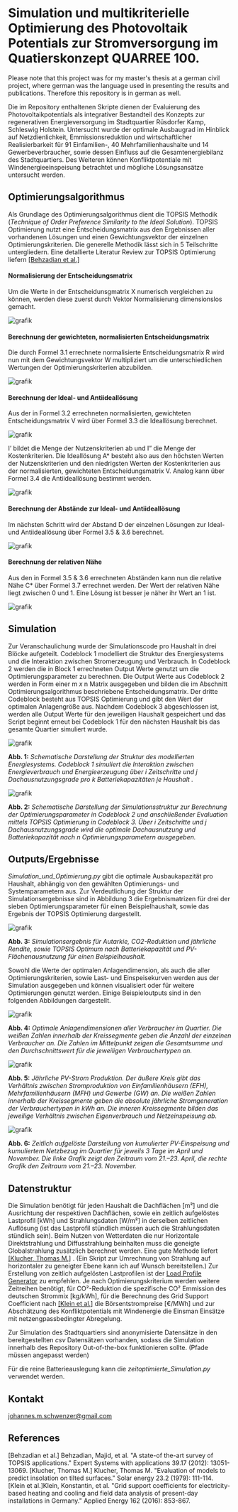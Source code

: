 # Simulation und multikriterielle Optimierung des Photovoltaik Potentials zur Stromversorgung im Quatierskonzept QUARREE 100.

Please note that this project was for my master's thesis at a german civil project, where german was the language used in presenting the results and publications.
Therefore this repository is in german as well.

Die im Repository enthaltenen Skripte dienen der Evaluierung des Photovoltaikpotentials als integrativer
Bestandteil des Konzepts zur regenerativen Energieversorgung im Stadtquartier
Rüsdorfer Kamp, Schleswig Holstein. Untersucht wurde der optimale
Ausbaugrad im Hinblick auf Netzdienlichkeit, Emmissionsreduktion und wirtschaftlicher
Realisierbarkeit für 91 Einfamilien-, 40 Mehrfamilienhaushalte und
14 Gewerbeverbraucher, sowie dessen Einfluss auf die Gesamtenergiebilanz des
Stadtquartiers. Des Weiteren können Konfliktpotentiale mit Windenergieeinspeisung betrachtet und mögliche
Lösungsansätze untersucht werden.

## Optimierungsalgorithmus

Als Grundlage des Optimierungsalgorithmus dient die TOPSIS Methodik (*Technique of Order Preference Similarity to the Ideal Solution*).
TOPSIS Optimierung nutzt eine Entscheidungsmatrix
aus den Ergebnissen aller vorhandenen Lösungen und einen Gewichtungsvektor
der einzelnen Optimierungskriterien. Die generelle Methodik lässt sich in 5 Teilschritte untergliedern.
Eine detallierte Literatur Review zur TOPSIS Optimierung liefern [[Behzadian et al.]](#abcde)

#### Normalisierung der Entscheidungsmatrix

Um die Werte in der Entscheidunsgmatrix X numerisch vergleichen zu können,
werden diese zuerst durch Vektor Normalisierung dimensionslos gemacht.

![grafik](https://user-images.githubusercontent.com/45041403/127736379-865caf99-58e4-434d-a7a3-b7d0d1495e75.png)


#### Berechnung der gewichteten, normalisierten Entscheidungsmatrix

Die durch Formel 3.1 errechnete normalisierte Entscheidungsmatrix R wird nun
mit dem Gewichtungsvektor W multipliziert um die unterschiedlichen Wertungen
der Optimierungskriterien abzubilden.

![grafik](https://user-images.githubusercontent.com/45041403/127736595-7065f94f-8818-4024-9869-79cd55843813.png)


#### Berechnung der Ideal- und Antiideallösung

Aus der in Formel 3.2 errechneten normalisierten, gewichteten Entscheidungsmatrix
V wird über Formel 3.3 die Ideallösung berechnet.


![grafik](https://user-images.githubusercontent.com/45041403/127736647-eae79ed9-3553-4c2a-a305-8bbb5995327b.png)

I’ bildet die Menge der Nutzenskriterien ab und I” die Menge der Kostenkriterien.
Die Ideallösung A* besteht also aus den höchsten Werten der Nutzenskriterien
und den niedrigsten Werten der Kostenkriterien aus der normalisierten, gewichteten
Entscheidungsmatrix V. Analog kann über Formel 3.4 die Antiideallösung
bestimmt werden.

![grafik](https://user-images.githubusercontent.com/45041403/127736741-755e6c35-77c5-475f-9374-541390852b00.png)


#### Berechnung der Abstände zur Ideal- und Antiideallösung
 
Im nächsten Schritt wird der Abstand D der einzelnen Lösungen zur Ideal- und
Antiideallösung über Formel 3.5 & 3.6 berechnet.


![grafik](https://user-images.githubusercontent.com/45041403/127736767-ac9ed85d-10fd-4efe-b61e-9f2d93d04c21.png)


#### Berechnung der relativen Nähe
Aus den in Formel 3.5 & 3.6 errechneten Abständen kann nun die relative Nähe
C* über Formel 3.7 errechnet werden. Der Wert der relativen Nähe liegt zwischen
0 und 1. Eine Lösung ist besser je näher ihr Wert an 1 ist.


![grafik](https://user-images.githubusercontent.com/45041403/127736800-f68d4048-0e05-4374-8d64-6f1244d63b3e.png)


## Simulation

Zur Veranschaulichung wurde der Simulationscode pro Haushalt in drei Blöcke
aufgeteilt. Codeblock 1 modelliert die Struktur des Energiesystems und die Interaktion
zwischen Stromerzeugung und Verbrauch. In Codeblock 2 werden die
in Block 1 errechneten Output Werte genutzt um die Optimierungsparameter zu berechnen. Die Output Werte aus Codeblock 2
werden in Form einer m *x* n Matrix ausgegeben und bilden die im Abschnitt Optimierungsalgorithmus
beschriebene Entscheidungsmatrix. Der dritte Codeblock besteht aus TOPSIS Optimierung und gibt den Wert der
optimalen Anlagengröße aus. Nachdem Codeblock 3 abgeschlossen ist, werden alle
Output Werte für den jeweiligen Haushalt gespeichert und das Script beginnt
erneut bei Codeblock 1 für den nächsten Haushalt bis das gesamte Quartier simuliert
wurde.

![grafik](https://user-images.githubusercontent.com/45041403/127740693-8ca350e8-7d81-4531-b9ce-6ed76cc7c313.png)

**Abb. 1:** *Schematische Darstellung der Struktur des modellierten Energiesystems.
Codeblock 1 simuliert die Interaktion zwischen Energieverbrauch und Energieerzeugung
über i Zeitschritte und j Dachausnutzungsgrade pro k Batteriekapazitäten je Haushalt .*




![grafik](https://user-images.githubusercontent.com/45041403/127740816-58aa2ccb-812f-4dbc-bb44-22203eaa318b.png)

**Abb. 2:** *Schematische Darstellung der Simulationsstruktur zur Berechnung der
Optimierungsparameter in Codeblock 2 und anschließender Evaluation mittels TOPSIS
Optimierung in Codeblock 3. Über i Zeitschritte und j Dachausnutzungsgrade wird die
optimale Dachausnutzung und Batteriekapazität nach n Optimierungsparametern ausgegeben.*



## Outputs/Ergebnisse
*Simulation_und_Optimierung.py* gibt die optimale Ausbaukapazität pro Haushalt, abhängig von den gewählten Optimierungs- und Systemparametern aus.
Zur Verdeutlichung der Struktur der Simulationsergebnisse sind in Abbildung 3
die Ergebnismatrizen für drei der sieben Optimierungsparameter für einen Beispielhaushalt,
sowie das Ergebnis der TOPSIS Optimierung dargestellt.

![grafik](https://user-images.githubusercontent.com/45041403/127740147-cd19a616-ea83-4076-95df-24ee9e9e4b7d.png)

**Abb. 3:**  *Simulationsergebnis für Autarkie, CO2-Reduktion und jährliche Rendite,
sowie TOPSIS Optimum nach Batteriekapazität und PV-Flächenausnutzung für
einen Beispielhaushalt.*

Sowohl die Werte der optimalen Anlagendimension, als auch die aller Optimierungskriterien, sowie Last- und Einspeisekurven werden aus der Simulation ausgegeben und können visualisiert oder für weitere Optimierungen genutzt werden. Einige Beispieloutputs sind in den folgenden Abbildungen dargestellt.   

![grafik](https://user-images.githubusercontent.com/45041403/127742658-c2906930-0d73-42f1-86a9-7b0b9feef2f7.png)

**Abb. 4:** *Optimale Anlagendimensionen aller Verbraucher im Quartier. Die weißen
Zahlen innerhalb der Kreissegmente geben die Anzahl der einzelnen Verbraucher an.
Die Zahlen im Mittelpunkt zeigen die Gesamtsumme und den Durchschnittswert für die
jeweiligen Verbrauchertypen an.*

![grafik](https://user-images.githubusercontent.com/45041403/127742858-fa91780f-0968-421c-a8c7-0a072bb89f04.png)

**Abb. 5:** *Jährliche PV-Strom Produktion. Der äußere Kreis gibt das Verhältnis
zwischen Stromproduktion von Einfamilienhäusern (EFH), Mehrfamilienhäusern
(MFH) und Gewerbe (GW) an. Die weißen Zahlen innerhalb der Kreissegmente geben
die absolute jährliche Stromgeneration der Verbrauchertypen in kWh an. Die inneren
Kreissegmente bilden das jeweilige Verhältnis zwischen Eigenverbrauch und Netzeinspeisung
ab.*

![grafik](https://user-images.githubusercontent.com/45041403/127742893-8a1dfe19-ca98-464e-9f2e-e23d5deff166.png)

**Abb. 6:** *Zeitlich aufgelöste Darstellung von kumulierter PV-Einspeisung und
kumuliertem Netzbezug im Quartier für jeweils 3 Tage im April und November. Die
linke Grafik zeigt den Zeitraum vom 21.–23. April, die rechte Grafik den Zeitraum vom
21.–23. November.*

## Datenstruktur
Die Simulation benötigt für jeden Haushalt die Dachflächen [m²] und die Ausrichtung der respektiven Dachflächen, sowie ein zeitlich aufgelöstes Lastprofil [kWh] und
Strahlungsdaten [W/m²] in derselben zeitlichen Auflösung (ist das Lastprofil stündlich müssen auch die Strahlungsdaten stündlich sein). Beim Nutzen von Wetterdaten die nur Horizontale Direktstrahlung und Diffusstrahlung beinhalten muss die geneigte Globalstrahlung zusätzlich berechnet werden. Eine gute Methode liefert [[Klucher, Thomas M.]](#klucher) .
(Ein Skript zur Umrechnung von Strahlung auf horizontaler zu geneigter Ebene kann ich auf Wunsch bereitstellen.)
Zur Erstellung von zeitlich aufgelösten Lastprofilen ist der [Load Profile Generator](#https://www.loadprofilegenerator.de/) zu empfehlen.
Je nach Optimierungskriterium werden weitere Zeitreihen benötigt, für CO²-Reduktion die spezifische CO² Emmission des deutschen Strommix [kg/kWh], für die Berechnung des Grid Support Coefficient nach [[Klein et al.]](#klein) die Börsentstrompreise [€/MWh] und zur Abschätzung des Konfliktpotentials mit Windenergie die Einsman Einsätze mit netzengpassbedingter Abregelung. 

Zur Simulation des Stadtquartiers sind anonymisierte Datensätze in den bereitgestellten *csv* Datensätzen vorhanden, sodass die Simulation innerhalb des Repository Out-of-the-box funktionieren sollte. (Pfade müssen angepasst werden)

Für die reine Batterieauslegung kann die *zeitoptimierte_Simulation.py* verwendet werden.

## Kontakt
johannes.m.schwenzer@gmail.com 



## References
<a name="abcde"> 
[Behzadian et al.]  Behzadian, Majid, et al. "A state-of the-art survey of TOPSIS applications." Expert Systems with applications 39.17 (2012): 13051-13069. </a>

<a name="klucher"> 
[Klucher, Thomas M.] Klucher, Thomas M. "Evaluation of models to predict insolation on tilted surfaces." Solar energy 23.2 (1979): 111-114. </a>

<a name="klein"> 
[Klein et al.]Klein, Konstantin, et al. "Grid support coefficients for electricity-based heating and cooling and field data analysis of present-day installations in Germany." Applied Energy 162 (2016): 853-867. </a>
